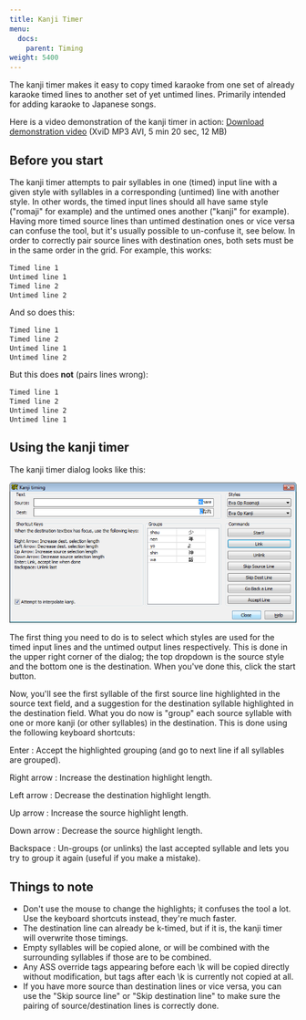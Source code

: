 ```yaml
---
title: Kanji Timer
menu:
  docs:
    parent: Timing
weight: 5400
---
```


The kanji timer makes it easy to copy timed karaoke from one set of already karaoke timed lines to another set of yet untimed lines. Primarily intended for adding karaoke to Japanese songs.

Here is a video demonstration of the kanji timer in action: [Download demonstration video](http://www.animereactor.dk/aegisub/demovids/kanji-timer.avi) (XviD MP3 AVI, 5 min 20 sec, 12 MB)


## Before you start ##

The kanji timer attempts to pair syllables in one (timed) input line with a given style with syllables in a corresponding (untimed) line with another style. In other words, the timed input lines should all have same style ("romaji" for example) and the untimed ones another ("kanji" for example). Having more timed source lines than untimed destination ones or vice versa can confuse the tool, but it's usually possible to un-confuse it, see below. In order to correctly pair source lines with destination ones, both sets must be in the same order in the grid. For example, this works:

    Timed line 1
    Untimed line 1
    Timed line 2
    Untimed line 2

And so does this:

    Timed line 1
    Timed line 2
    Untimed line 1
    Untimed line 2

But this does **not** (pairs lines wrong):

    Timed line 1
    Timed line 2
    Untimed line 2
    Untimed line 1

## Using the kanji timer ##

The kanji timer dialog looks like this:

![Kanji_timer](/img/3.2/Kanji_timer.png#center)

The first thing you need to do is to select which styles are used for the timed input lines and the untimed output lines respectively. This is done in the upper right corner of the dialog; the top dropdown is the source style and the bottom one is the destination. When you've done this, click the start button.

Now, you'll see the first syllable of the first source line highlighted in the source text field, and a suggestion for the destination syllable highlighted in the destination field. What you do now is "group" each source syllable with one or more kanji (or other syllables) in the destination. This is done using the following keyboard shortcuts:

Enter
: Accept the highlighted grouping (and go to next line if all syllables are grouped).

Right arrow
: Increase the destination highlight length.

Left arrow
: Decrease the destination highlight length.

Up arrow
: Increase the source highlight length.

Down arrow
: Decrease the source highlight length.

Backspace
: Un-groups (or unlinks) the last accepted syllable and lets you try to group it again (useful if you make a mistake).

## Things to note ##

* Don't use the mouse to change the highlights; it confuses the tool a lot. Use the keyboard shortcuts instead, they're much faster.
* The destination line can already be k-timed, but if it is, the kanji timer will overwrite those timings.
* Empty syllables will be copied alone, or will be combined with the surrounding syllables if those are to be combined.
* Any ASS override tags appearing before each \k will be copied directly without modification, but tags after each \k is currently not copied at all.
* If you have more source than destination lines or vice versa, you can use the "Skip source line" or "Skip destination line" to make sure the pairing of source/destination lines is correctly done.

